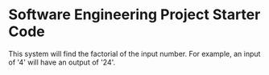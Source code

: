 # Software Engineering Project Starter Code

This system will find the factorial of the input number. For example, an input of '4' will have an output of '24'.
